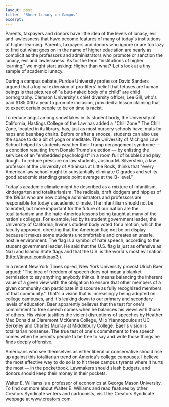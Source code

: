 ```yaml
---
layout: post
title:  'Sheer Lunacy on Campus'
excerpt:
---
```




Parents, taxpayers and donors have little idea of the levels of lunacy, evil and lawlessness that have become features of many of today's institutions of higher learning. Parents, taxpayers and donors who ignore or are too lazy to find out what goes on in the name of higher education are nearly as complicit as the professors and administrators who promote or sanction the lunacy, evil and lawlessness. As for the term "institutions of higher learning," we might start asking: Higher than what? Let's look at a tiny sample of academic lunacy.

During a campus debate, Purdue University professor David Sanders argued that a logical extension of pro-lifers' belief that fetuses are human beings is that pictures of "a butt-naked body of a child" are child pornography. Clemson University's chief diversity officer, Lee Gill, who's paid $185,000 a year to promote inclusion, provided a lesson claiming that to expect certain people to be on time is racist.

To reduce angst among snowflakes in its student body, the University of California, Hastings College of the Law has added a "Chill Zone." The Chill Zone, located in its library, has, just as most nursery schools have, mats for naps and beanbag chairs. Before or after a snooze, students can also use the space to do a bit of yoga or meditate. The University of Michigan Law School helped its students weather their Trump derangement syndrome — a condition resulting from Donald Trump's election — by enlisting the services of an "embedded psychologist" in a room full of bubbles and play dough. To reduce pressure on law students, Joshua M. Silverstein, a law professor at the University of Arkansas at Little Rock, thinks that "every American law school ought to substantially eliminate C grades and set its good academic standing grade point average at the B- level."

Today's academic climate might be described as a mixture of infantilism, kindergarten and totalitarianism. The radicals, draft dodgers and hippies of the 1960s who are now college administrators and professors are responsible for today's academic climate. The infantilism should not be tolerated, but more important for the future of our nation are the totalitarianism and the hate-America lessons being taught at many of the nation's colleges. For example, led by its student government leader, the University of California, Irvine's student body voted for a motion, which the faculty approved, directing that the American flag not be on display because it makes some students uncomfortable and creates an unsafe, hostile environment. The flag is a symbol of hate speech, according to the student government leader. He said that the U.S. flag is just as offensive as Nazi and Islamic State flags and that the U.S. is the world's most evil nation (http://tinyurl.com/kjoax3j).

In a recent New York Times op-ed, New York University provost Ulrich Baer argued: "The idea of freedom of speech does not mean a blanket permission to say anything anybody thinks. It means balancing the inherent value of a given view with the obligation to ensure that other members of a given community can participate in discourse as fully recognized members of that community." That's a vision that is increasingly being adopted on college campuses, and it's leaking down to our primary and secondary levels of education. Baer apparently believes that the test for one's commitment to free speech comes when he balances his views with those of others. His vision justifies the violent disruptions of speeches by Heather Mac Donald at Claremont McKenna College, Milo Yiannopoulos at UC Berkeley and Charles Murray at Middlebury College. Baer's vision is totalitarian nonsense. The true test of one's commitment to free speech comes when he permits people to be free to say and write those things he finds deeply offensive.



Americans who see themselves as either liberal or conservative should rise up against this totalitarian trend on America's college campuses. I believe the most effective way to do so is to hit these campus tyrants where it hurts the most — in the pocketbook. Lawmakers should slash budgets, and donors should keep their money in their pockets.

Walter E. Williams is a professor of economics at George Mason University. To find out more about Walter E. Williams and read features by other Creators Syndicate writers and cartoonists, visit the Creators Syndicate webpage at www.creators.com.
